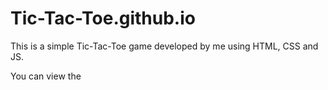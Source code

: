 # Tic-Tac-Toe.github.io

This is a simple Tic-Tac-Toe game developed by me using HTML, CSS and JS.

You can view the
